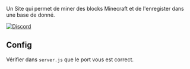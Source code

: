 Un Site qui permet de miner des blocks Minecraft et de l'enregister dans une base de donné.

[![Discord](https://img.shields.io/discord/975335554721910824.svg?label=&logo=discord&logoColor=ffffff&color=7389D8&labelColor=6A7EC2)](https://discord.gg/ShrpvXFZSB)

## Config

Vérifier dans ```server.js``` que le port vous est correct.

